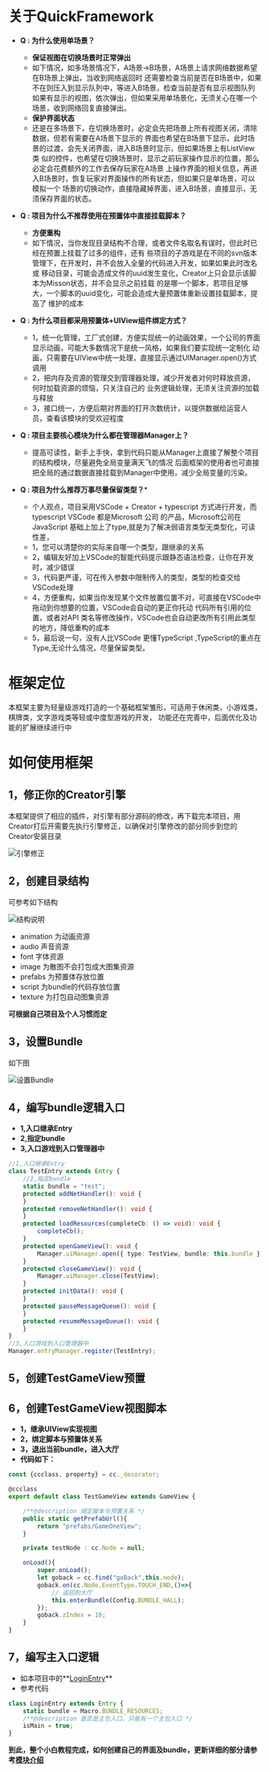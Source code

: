 # 关于QuickFramework
- **Q : 为什么使用单场景？**
    - **保证视图在切换场景时正常弹出**
    * 如下情况，如多场景情况下，A场景->B场景，A场景上请求网络数据希望在B场景上弹出，当收到网络返回时
    还需要检查当前是否在B场景中，如果不在则压入到显示队列中，等进入B场景，检查当前是否有显示视图队列
    如果有显示的视图，依次弹出，但如果采用单场景化，无须关心在哪一个场景，收到网络回复直接弹出。
    - **保护界面状态**
    * 还是在多场景下，在切换场景时，必定会先把场景上所有视图关闭，清除数据，但若有需要在A场景下显示的
    界面也希望在B场景下显示，此时场景的过渡，会先关闭界面，进入B场景时显示，但如果场景上有ListView类
    似的控件，也希望在切换场景时，显示之前玩家操作显示的位置，那么必定会花费额外的工作去保存玩家在A场景
    上操作界面的相关信息，再进入B场景时，恢复玩家对界面操作的所有状态，但如果只是单场景，可以模拟一个
    场景的切换动作，直接隐藏掉界面，进入B场景，直接显示，无须保存界面的状态。

- **Q : 项目为什么不推荐使用在预置体中直接挂载脚本？**
    - **方便重构**
    * 如下情况，当你发现目录结构不合理，或者文件名取名有误时，但此时已经在预置上挂载了过多的组件，还有
    些项目的子游戏是在不同的svn版本管理下，在开发时，并不会放入全量的代码进入开发，如果如果此时改名或
    移动目录，可能会造成文件的uuid发生变化，Creator上只会显示该脚本为Misson状态，并不会显示之前挂载
    的是哪一个脚本，若项目足够大，一个脚本的uuid变化，可能会造成大量预置体重新设置挂载脚本，提高了
    维护的成本
- **Q : 为什么项目都采用预置体+UIView组件绑定方式？**
    - 1，统一化管理，工厂式创建，方便实现统一的动画效果，一个公司的界面显示动画，可能大多数情况下是统一风格，如果我们要实现统一定制化
    动画，只需要在UIView中统一处理，直接显示通过UIManager.open()方式调用
    * 2，把内存及资源的管理交到管理器处理，减少开发者对何时释放资源，何时加载资源的烦恼，只关注自己的
    业务逻辑处理，无须关注资源的加载与释放
    * 3，接口统一，方便后期对界面的打开次数统计，以提供数据给运营人员，查看该模块的受欢迎程度
- **Q : 项目主要核心模块为什么都在管理器Manager上？**
    - 提高可读性，新手上手快，拿到代码只能从Manager上直接了解整个项目的结构模块，尽量避免全局变量满天飞的情况
    后面框架的使用者也可直接把全局的通过数据直接挂载到Manager中使用，减少全局变量的污染。
- **Q : 项目为什么推荐万事尽量保留类型？***
    - 个人观点，项目采用VSCode + Creator + typescript 方式进行开发，而typescript VSCode 都是Microsoft 公司
    的产品，Microsoft公司在JavaScript 基础上加上了type,就是为了解决弱语言类型无类型化，可读性差，
    * 1，您可以清楚你的实际来自哪一个类型，跟继承的关系
    * 2，编辑友好加上VSCode的智能代码提示跟静态语法检查，让你在开发时，减少错误
    * 3，代码更严谨，可在传入参数中限制传入的类型，类型的检查交给VSCode处理
    * 4，方便重构，如果当你发现某个文件放置位置不对，可直接在VSCode中拖动到你想要的位置，VSCode会自动的更正你托动
    代码所有引用的位置，或者对API 类名等修改操作，VSCode也会自动更改所有引用此类型的地方，降低重构的成本
    * 5，最后说一句，没有人比VSCode 更懂TypeScript ,TypeScript的重点在Type,无论什么情况，尽量保留类型。
# 框架定位
本框架主要为轻量级游戏打造的一个基础框架雏形，可适用于休闲类，小游戏类，棋牌类，文字游戏类等轻或中度型游戏的开发，
功能还在完善中，后面优化及功能的扩展继续进行中
# 如何使用框架
## 1，修正你的Creator引擎
本框架提供了相应的插件，对引擎有部分源码的修改，再下载完本项目，用Creator打后开需要先执行引擎修正，以确保对引擎修改的部分同步到您的Creator安装目录

![引擎修正](images/fix.png)
## 2，创建目录结构
可参考如下结构

![结构说明](https://images.gitee.com/uploads/images/2021/0904/224514_d546e3cc_393413.png "屏幕截图.png")

- animation 为动画资源
- audio 声音资源
- font 字体资源
- image 为散图不会打包成大图集资源
- prefabs 为预置体存放位置
- script 为bundle的代码存放位置
- texture 为打包自动图集资源

**可根据自己项目及个人习惯而定**

## 3，设置Bundle

如下图

![设置Bundle](https://images.gitee.com/uploads/images/2021/0904/225100_40e33148_393413.png "屏幕截图.png")

## 4，编写bundle逻辑入口
- **1,入口继承Entry**
- **2,指定bundle**
- **3,入口游戏到入口管理器中**
```ts
//1,入口继承Entry
class TestEntry extends Entry {
    //2,指定bundle
    static bundle = "test";
    protected addNetHandler(): void {
    }
    protected removeNetHandler(): void {
    }
    protected loadResources(completeCb: () => void): void {
        completeCb();
    }
    protected openGameView(): void {
        Manager.uiManager.open({ type: TestView, bundle: this.bundle });
    }
    protected closeGameView(): void {
        Manager.uiManager.close(TestView);
    }
    protected initData(): void {
    }
    protected pauseMessageQueue(): void {
    }
    protected resumeMessageQueue(): void {
    }
}
//3,入口游戏到入口管理器中
Manager.entryManager.register(TestEntry);
```
## 5，创建TestGameView预置

## 6，创建TestGameView视图脚本
- **1，继承UIView实现视图**
- **2，绑定脚本与预置体关系**
- **3，退出当前bundle，进入大厅**
- **代码如下：**

```ts
const {ccclass, property} = cc._decorator;

@ccclass
export default class TestGameView extends GameView {

    /**@description 绑定脚本与预置关系 */
    public static getPrefabUrl(){
        return "prefabs/GameOneView";
    }

    private testNode : cc.Node = null;

    onLoad(){
        super.onLoad();
        let goback = cc.find("goBack",this.node);
        goback.on(cc.Node.EventType.TOUCH_END,()=>{
            // 返回到大厅
            this.enterBundle(Config.BUNDLE_HALL);
        });
        goback.zIndex = 10;
    }
}
```
## 7，编写主入口逻辑
- 如本项目中的**[LoginEntry](https://gitee.com/top-discover/QuickFramework/blob/2.4.3/assets/scripts/login/LoginEntry.ts)**
- 参考代码

```ts
class LoginEntry extends Entry {
    static bundle = Macro.BUNDLE_RESOURCES;
    /**@description 是否是主包入口，只能有一个主包入口 */
    isMain = true;
}
```
**到此，整个小白教程完成，如何创建自己的界面及bundle，更新详细的部分请参考[模块介绍](https://gitee.com/top-discover/QuickFramework/blob/2.4.3/doc/2.模块介绍.md)**